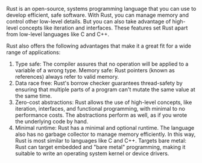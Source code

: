Rust is an open-source, systems programming language that you can use to develop efficient, safe software. With Rust, you can manage memory and control other low-level details. But you can also take advantage of high-level concepts like iteration and interfaces. These features set Rust apart from low-level languages like C and C++.

Rust also offers the following advantages that make it a great fit for a wide range of applications:

1. Type safe: The compiler assures that no operation will be applied to a variable of a wrong type.
Memory safe: Rust pointers (known as references) always refer to valid memory.
2. Data race free: Rust's borrow checker guarantees thread-safety by ensuring that multiple parts of a program can't mutate the same value at the same time.
3. Zero-cost abstractions: Rust allows the use of high-level concepts, like iteration, interfaces, and functional programming, with minimal to no performance costs. The abstractions perform as well, as if you wrote the underlying code by hand.
4. Minimal runtime: Rust has a minimal and optional runtime. The language also has no garbage collector to manage memory efficiently. In this way, Rust is most similar to languages like C and C++.
Targets bare metal: Rust can target embedded and "bare metal" programming, making it suitable to write an operating system kernel or device drivers.
